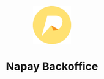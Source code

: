 <p align="center">
    <a href="#" target="_self">
        <img src="web/bundles/site/images/logo.png" height="100px">
    </a>
    <h1 align="center">Napay Backoffice</h1>
    <br>
</p>


